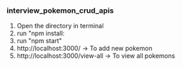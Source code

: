 ### interview_pokemon_crud_apis

1. Open the directory in terminal
2. run "npm install:
3. run "npm start"
4. http://localhost:3000/ -> To add new pokemon
5. http://localhost:3000/view-all -> To view all pokemons
